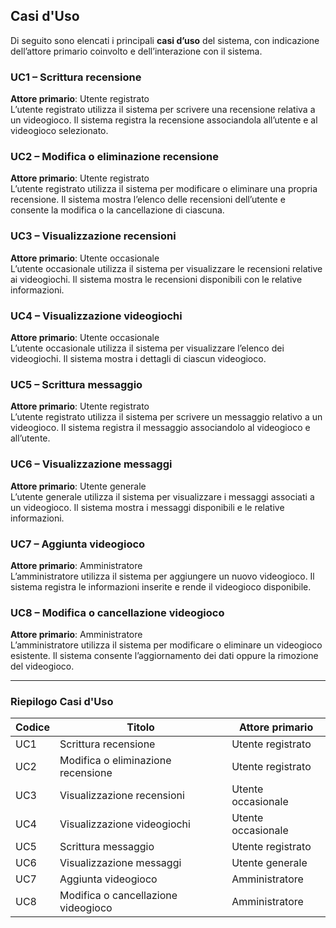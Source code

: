 ## Casi d'Uso

Di seguito sono elencati i principali **casi d’uso** del sistema, con indicazione dell’attore primario coinvolto e dell’interazione con il sistema.

### UC1 – **Scrittura recensione**  
**Attore primario**: Utente registrato  
L’utente registrato utilizza il sistema per scrivere una recensione relativa a un videogioco. Il sistema registra la recensione associandola all’utente e al videogioco selezionato.

### UC2 – **Modifica o eliminazione recensione**  
**Attore primario**: Utente registrato  
L’utente registrato utilizza il sistema per modificare o eliminare una propria recensione. Il sistema mostra l’elenco delle recensioni dell’utente e consente la modifica o la cancellazione di ciascuna.

### UC3 – **Visualizzazione recensioni**  
**Attore primario**: Utente occasionale  
L’utente occasionale utilizza il sistema per visualizzare le recensioni relative ai videogiochi. Il sistema mostra le recensioni disponibili con le relative informazioni.

### UC4 – **Visualizzazione videogiochi**  
**Attore primario**: Utente occasionale  
L’utente occasionale utilizza il sistema per visualizzare l’elenco dei videogiochi. Il sistema mostra i dettagli di ciascun videogioco.

### UC5 – **Scrittura messaggio**  
**Attore primario**: Utente registrato  
L’utente registrato utilizza il sistema per scrivere un messaggio relativo a un videogioco. Il sistema registra il messaggio associandolo al videogioco e all’utente.

### UC6 – **Visualizzazione messaggi**  
**Attore primario**: Utente generale  
L’utente generale utilizza il sistema per visualizzare i messaggi associati a un videogioco. Il sistema mostra i messaggi disponibili e le relative informazioni.

### UC7 – **Aggiunta videogioco**  
**Attore primario**: Amministratore  
L’amministratore utilizza il sistema per aggiungere un nuovo videogioco. Il sistema registra le informazioni inserite e rende il videogioco disponibile.

### UC8 – **Modifica o cancellazione videogioco**  
**Attore primario**: Amministratore  
L’amministratore utilizza il sistema per modificare o eliminare un videogioco esistente. Il sistema consente l’aggiornamento dei dati oppure la rimozione del videogioco.

---

### Riepilogo Casi d'Uso

| Codice | Titolo                                 | Attore primario     |
|--------|----------------------------------------|----------------------|
| UC1    | Scrittura recensione                   | Utente registrato    |
| UC2    | Modifica o eliminazione recensione     | Utente registrato    |
| UC3    | Visualizzazione recensioni             | Utente occasionale   |
| UC4    | Visualizzazione videogiochi            | Utente occasionale   |
| UC5    | Scrittura messaggio                    | Utente registrato    |
| UC6    | Visualizzazione messaggi               | Utente generale      |
| UC7    | Aggiunta videogioco                    | Amministratore       |
| UC8    | Modifica o cancellazione videogioco    | Amministratore       |
